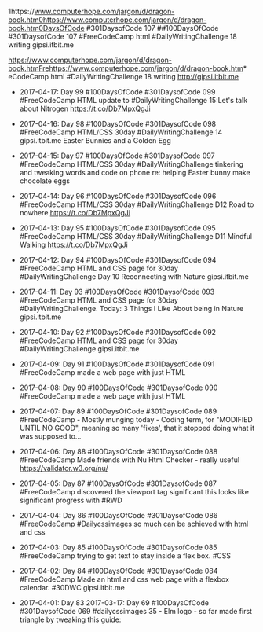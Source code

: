 
1https://www.computerhope.com/jargon/d/dragon-book.htm0https://www.computerhope.com/jargon/d/dragon-book.htm0DaysOfCode #301DaysofCode 107
##100DaysOfCode #301DaysofCode 107
#FreeCodeCamp html #DailyWritingChallenge 18 writing gipsi.itbit.me

https://www.computerhope.com/jargon/d/dragon-book.htmFrehttps://www.computerhope.com/jargon/d/dragon-book.htm* eCodeCamp html #DailyWritingChallenge 18 writing http://gipsi.itbit.me 

* 2017-04-17: Day 99
#100DaysOfCode #301DaysofCode 099
#FreeCodeCamp HTML update to  #DailyWritingChallenge 15:Let's talk about Nitrogen https://t.co/Db7MpxQgJi

* 2017-04-16: Day 98
#100DaysOfCode #301DaysofCode 098
#FreeCodeCamp HTML/CSS  30day #DailyWritingChallenge 14 gipsi.itbit.me  Easter Bunnies and a Golden Egg 

* 2017-04-15: Day 97
#100DaysOfCode #301DaysofCode 097
#FreeCodeCamp HTML/CSS  30day #DailyWritingChallenge tinkering and tweaking words and code on phone re: helping Easter bunny make chocolate eggs

* 2017-04-14: Day 96
#100DaysOfCode #301DaysofCode 096
#FreeCodeCamp HTML/CSS  30day #DailyWritingChallenge D12 Road to nowhere https://t.co/Db7MpxQgJi

* 2017-04-13: Day 95
#100DaysOfCode #301DaysofCode 095
#FreeCodeCamp HTML/CSS  30day #DailyWritingChallenge D11 Mindful Walking https://t.co/Db7MpxQgJi

* 2017-04-12: Day 94
#100DaysOfCode #301DaysofCode 094
#FreeCodeCamp HTML and CSS page for 30day #DailyWritingChallenge Day 10 Reconnecting with Nature gipsi.itbit.me

* 2017-04-11: Day 93
#100DaysOfCode #301DaysofCode 093
#FreeCodeCamp HTML and CSS page for 30day #DailyWritingChallenge. Today: 3 Things I Like About being in Nature gipsi.itbit.me

* 2017-04-10: Day 92
#100DaysOfCode #301DaysofCode 092
#FreeCodeCamp HTML and CSS page for 30day #DailyWritingChallenge gipsi.itbit.me

* 2017-04-09: Day 91
#100DaysOfCode #301DaysofCode 091
#FreeCodeCamp made a web page with just HTML 

* 2017-04-08: Day 90
#100DaysOfCode #301DaysofCode 090
#FreeCodeCamp made a web page with just HTML 

* 2017-04-07: Day 89
#100DaysOfCode #301DaysofCode 089
#FreeCodeCamp - Mostly munging today - Coding term,  for "MODIFIED UNTIL NO GOOD", meaning so many 'fixes', that it stopped doing what it was supposed to... 

* 2017-04-06: Day 88
#100DaysOfCode #301DaysofCode 088
#FreeCodeCamp Made friends with Nu Html Checker - really useful
https://validator.w3.org/nu/

* 2017-04-05: Day 87
#100DaysOfCode #301DaysofCode 087
#FreeCodeCamp discovered the viewport <meta> tag significant this looks like significant progress with #RWD

* 2017-04-04: Day 86
#100DaysOfCode #301DaysofCode 086
#FreeCodeCamp #Dailycssimages so much can be achieved with html and css 

* 2017-04-03: Day 85
#100DaysOfCode #301DaysofCode 085
#FreeCodeCamp trying to get text to stay inside a flex box. #CSS

* 2017-04-02: Day 84
#100DaysOfCode #301DaysofCode 084
#FreeCodeCamp Made an html and css web page with a flexbox calendar. #30DWC gipsi.itbit.me

* 2017-04-01: Day 83
2017-03-17: Day 69 #100DaysOfCode #301DaysofCode 069 #dailycssimages 35 - Elm logo - so far made first triangle by tweaking this guide:
